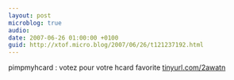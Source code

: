 ```yaml
---
layout: post
microblog: true
audio: 
date: 2007-06-26 01:00:00 +0100
guid: http://xtof.micro.blog/2007/06/26/t121237192.html
---
```

pimpmyhcard : votez pour votre hcard favorite [tinyurl.com/2awatn](http://tinyurl.com/2awatn)
